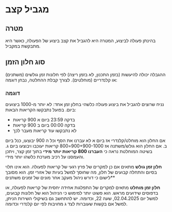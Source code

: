 # מגביל קצב
## מטרה
בהינתן פעולה לביצוע, המטרה היא להגביל את קצב ביצוע של הפעולה, כאשר היא מתבקשת במקביל.
## סוג חלון הזמן
ההגבלה יכולה להיעשות (בזמן התכנון, לא בזמן ריצה) לפי חלונות זמן גולשים (משתנים) או קלנדריים (מוחלטים).
לצורך קבלת ההחלטה, נבחן דוגמה:
### דוגמה
נניח שרוצים להגביל את ביצוע פעולה כלשהי בחלון זמן אחד: לא יותר מ-1000 ביצועים ביום. בפועל נתבקשו הקריאות הבאות:
* בדקה 23:59 ביום א 900 קריאות
* בדקה 00:00 ביום ב 900 קריאות
* לא נתבקשו עוד קריאות מעבר לכך

אם החלון הוא מוחלט/קלנדרי אז ביום א לא עברנו את הסף וכל ה 900 יבוצעו, כנל ביום ב. אם החלון הוא גולש/משתנה אז 900+900-1000=800 קריאות יעוכבו ויבוצעו ביום ג. בשיטה המוחלטת נראה כי **העברנו 800 קריאות יותר מידי** בתוך זמן קצר, ויתכן והעמסנו על רכיב מערכת כלשהו יותר מידי.

**חלון זמן גולש** מתאים אם כן למקרים של פרץ רגעי של קריאות לפעולה. הוא אינו תלוי בסיום והתחלה קבועים של חלון, מה שחוסך למשל בעיות של אזורי זמן. הוא מסובך לישום כי דורש ניהול מעקב אחר מונים של זמנים משתנים**

**חלון זמן מוחלט** מתאים למקרים של התפלגות אחידה יחסית של קריאות לפעולה, או בדפוסים שידועים מראש. הוא פשוט יותר למימוש כי הניהול הוא של חלונות קבועים, למשל יום 02.04.2025, שעה 22, וכדומה. יש להתחשב גם בשיקולי השירות הניתן, למשל אם בקשות שעוברות לצד ג מחויבות לפי יום קלנדרי וכדומה.
